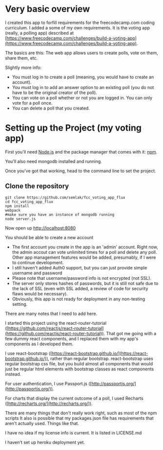 # Very basic overview
I created this app to forfill requirements for the freecodecamp.com coding curriculum. I added a some of my own requirements.
It is the voting app (really, a polling app) described at [https://www.freecodecamp.com/challenges/build-a-voting-app](https://www.freecodecamp.com/challenges/build-a-voting-app).

The basics are this: The web app allows users to create polls, vote on them, share them, etc.

Slightly more info:
* You must log in to create a poll (meaning, you would have to create an account).
* You must log in to add an answer option to an existing poll (you do not have to be the original creator of the poll).
* You can vote on a poll whether or not you are logged in. You can only vote for a poll once.
* You can delete a poll that you created.


# Setting up the Project (my voting app)

First you'll need [Node.js](https://nodejs.org) and the package manager
that comes with it: [npm](https://www.npmjs.com/).

You'll also need mongodb installed and running.

Once you've got that working, head to the command line to set the project.

## Clone the repository

```
git clone https://github.com/semlak/fcc_voting_app_flux
cd fcc_voting_app_flux
npm install
webpack
#make sure you have an instance of mongodb running
node server.js

```

Now open up [http://localhost:8080](http://localhost:8080)

You should be able to create a new account
* The first account you create in the app is an 'admin' account. Right now, the admin accout can vote unlimited times for a poll and delete any poll. Other app management features would be added, presumably, if I were to continue development.
* I still haven't added Auth0 support, but you can just provide simple username and password
* Please note that username/password info is not encrypted (not SSL).
* The server only stores hashes of passwords, but it is still not safe due to the lack of SSL (even with SSL added, a review of code for security flaws would be necessary).
* Obviously, this app is not ready for deployment in any non-testing setting.


There are many notes that I need to add here.

I started this project using the react-router-tutorial ([https://github.com/reactjs/react-router-tutorial](https://github.com/reactjs/react-router-tutorial)). That got me going with a few dummy react components, and I replaced them with my app's components as I developed them.

I use react-bootstrap ([https://react-bootstrap.github.io/](https://react-bootstrap.github.io/)), rather than regular bootstrap. react-bootstrap uses regular bootstrap css file, but you build almost all components that would just be regular html elements with bootstrap classes as react components instead.

For user authentication, I use Passport.js ([http://passportjs.org/](http://passportjs.org/)).

For charts that display the current outcome of a poll, I used Recharts ([http://recharts.org/](http://recharts.org/)).

There are many things that don't really work right, such as most of the npm scripts
It also is possible that my packages.json file has requirements that aren't actually used. Things like that.

I have no idea if my license info is current. It is listed in LICENSE.md

I haven't set up heroku deployment yet.

